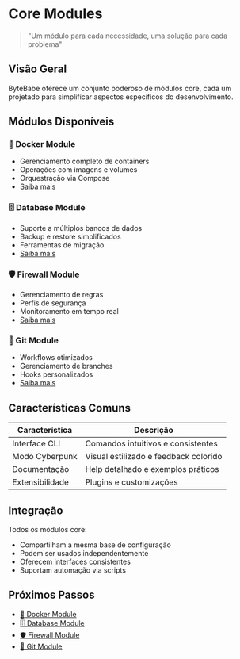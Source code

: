# Core Modules

> "Um módulo para cada necessidade, uma solução para cada problema"

## Visão Geral

ByteBabe oferece um conjunto poderoso de módulos core, cada um projetado para simplificar aspectos específicos do desenvolvimento.

## Módulos Disponíveis

### 🐳 Docker Module
- Gerenciamento completo de containers
- Operações com imagens e volumes
- Orquestração via Compose
- [Saiba mais](docker-module.md)

### 🗄️ Database Module
- Suporte a múltiplos bancos de dados
- Backup e restore simplificados
- Ferramentas de migração
- [Saiba mais](database-module.md)

### 🛡️ Firewall Module
- Gerenciamento de regras
- Perfis de segurança
- Monitoramento em tempo real
- [Saiba mais](firewall-module.md)

### 🔄 Git Module
- Workflows otimizados
- Gerenciamento de branches
- Hooks personalizados
- [Saiba mais](git-module.md)

## Características Comuns

| Característica | Descrição |
|---------------|-----------|
| Interface CLI | Comandos intuitivos e consistentes |
| Modo Cyberpunk | Visual estilizado e feedback colorido |
| Documentação | Help detalhado e exemplos práticos |
| Extensibilidade | Plugins e customizações |

## Integração

Todos os módulos core:
- Compartilham a mesma base de configuração
- Podem ser usados independentemente
- Oferecem interfaces consistentes
- Suportam automação via scripts

## Próximos Passos

- [🐳 Docker Module](docker-module.md)
- [🗄️ Database Module](database-module.md)
- [🛡️ Firewall Module](firewall-module.md)
- [🔄 Git Module](git-module.md)
